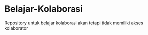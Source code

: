 # Belajar-Kolaborasi
Repository untuk belajar kolaborasi akan tetapi tidak memiliki akses kolaborator
